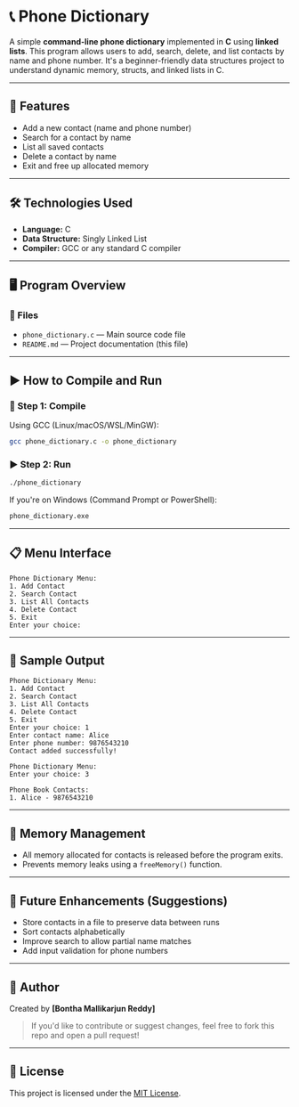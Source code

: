 # 📞 Phone Dictionary

A simple **command-line phone dictionary** implemented in **C** using **linked lists**. This program allows users to add, search, delete, and list contacts by name and phone number. It's a beginner-friendly data structures project to understand dynamic memory, structs, and linked lists in C.

---

## 🧠 Features

- Add a new contact (name and phone number)
- Search for a contact by name
- List all saved contacts
- Delete a contact by name
- Exit and free up allocated memory

---

## 🛠️ Technologies Used

- **Language:** C
- **Data Structure:** Singly Linked List
- **Compiler:** GCC or any standard C compiler

---

## 🖥️ Program Overview

### 📂 Files

- `phone_dictionary.c` — Main source code file
- `README.md` — Project documentation (this file)

---

## ▶️ How to Compile and Run

### 🔧 Step 1: Compile

Using GCC (Linux/macOS/WSL/MinGW):

```bash
gcc phone_dictionary.c -o phone_dictionary
```

### ▶️ Step 2: Run

```bash
./phone_dictionary
```

If you're on Windows (Command Prompt or PowerShell):

```bash
phone_dictionary.exe
```

---

## 📋 Menu Interface

```text
Phone Dictionary Menu:
1. Add Contact
2. Search Contact
3. List All Contacts
4. Delete Contact
5. Exit
Enter your choice: 
```

---

## 📌 Sample Output

```text
Phone Dictionary Menu:
1. Add Contact
2. Search Contact
3. List All Contacts
4. Delete Contact
5. Exit
Enter your choice: 1
Enter contact name: Alice
Enter phone number: 9876543210
Contact added successfully!

Phone Dictionary Menu:
Enter your choice: 3

Phone Book Contacts:
1. Alice - 9876543210
```

---

## 🧼 Memory Management

- All memory allocated for contacts is released before the program exits.
- Prevents memory leaks using a `freeMemory()` function.

---

## 🚀 Future Enhancements (Suggestions)

- Store contacts in a file to preserve data between runs
- Sort contacts alphabetically
- Improve search to allow partial name matches
- Add input validation for phone numbers

---

## 🙋 Author

Created by **[Bontha Mallikarjun Reddy]**

> If you'd like to contribute or suggest changes, feel free to fork this repo and open a pull request!

---

## 📄 License

This project is licensed under the [MIT License](https://opensource.org/licenses/MIT).
